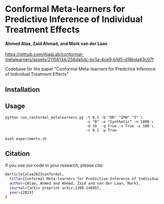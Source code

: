 # Conformal Meta-learners for Predictive Inference of Individual Treatment Effects
#### Ahmed Alaa, Zaid Ahmad, and Mark van der Laan


https://github.com/AlaaLab/conformal-metalearners/assets/21158134/256da5dc-bc1a-4ce9-b1d5-d18bda43c07f


Codebase for the paper "Conformal Meta-learners for Predictive Inference of Individual Treatment Effects"

## Installation

## Usage

```
python run_conformal_metalearners.py -t 0.1 -b "DR" "IPW" "X" \
                                     -s "B" -e "Synthetic" -n 1000 \
                                     -d 10  -q True -v True -x 100 \
                                     -c 0.1 -w True
```

```
bash experiments.sh
```

## Citation

If you use our code in your research, please cite:
```sh
@article{alaa2023conformal,
  title={Conformal Meta-learners for Predictive Inference of Individual Treatment Effects},
  author={Alaa, Ahmed and Ahmad, Zaid and van der Laan, Mark},
  journal={arXiv preprint arXiv:2308.14895},
  year={2023}
}
```
